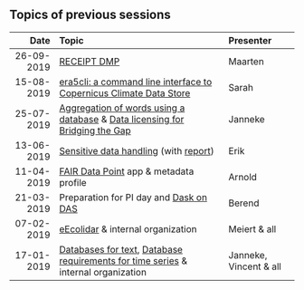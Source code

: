 ## Topics of previous sessions

| Date          | Topic                                      | Presenter  |
| -------------:|:------------------------------------------ |:---------- |
| 26-09-2019 | [RECEIPT DMP](https://github.com/NLeSC/data-sig/issues/47) | Maarten |
| 15-08-2019 | [era5cli: a command line interface to Copernicus Climate Data Store](https://github.com/eWaterCycle/era5cli.git) | Sarah |
| 25-07-2019 | [Aggregation of words using a database](https://github.com/NLeSC/data-sig/issues/32) & [Data licensing for Bridging the Gap](https://github.com/NLeSC/data-sig/issues/43) | Janneke  |
| 13-06-2019	| [Sensitive data handling](https://github.com/NLeSC/data-sig/issues/44) (with [report](./documents/nlesc-privacy.doc))  | Erik   |
| 11-04-2019	| [FAIR Data Point](https://github.com/NLeSC/data-sig/issues/41) app & metadata profile     | Arnold |
| 21-03-2019    | Preparation for PI day and [Dask on DAS](https://github.com/NLeSC/data-sig/issues/38) | Berend |
| 07-02-2019    | [eEcolidar](https://github.com/NLeSC/data-sig/issues/36) & internal organization | Meiert & all |
| 17-01-2019    | [Databases for text](https://github.com/NLeSC/data-sig/issues/32), [Database requirements for time series](https://github.com/NLeSC/data-sig/issues/35) & internal organization | Janneke, Vincent & all |
